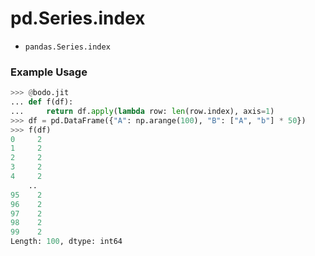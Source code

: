 # pd.Series.index

- `pandas.Series.index`

### Example Usage

```py
>>> @bodo.jit
... def f(df):
...     return df.apply(lambda row: len(row.index), axis=1)
>>> df = pd.DataFrame({"A": np.arange(100), "B": ["A", "b"] * 50})
>>> f(df)
0     2
1     2
2     2
3     2
4     2
    ..
95    2
96    2
97    2
98    2
99    2
Length: 100, dtype: int64
```
